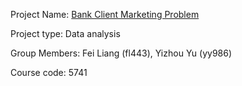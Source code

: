 Project Name: [Bank Client Marketing Problem](https://github.com/FrankLiang3196/Bank-Client-Marketing)

Project type: Data analysis

Group Members: Fei Liang (fl443), Yizhou Yu (yy986)

Course code: 5741
